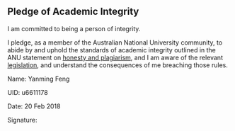 ## Pledge of Academic Integrity

I am committed to being a person of integrity.


I pledge, as a member of the Australian National University community, to abide
by and uphold the standards of academic integrity outlined in the ANU statement
on [honesty and plagiarism](http://www.anu.edu.au/students/program-administration/assessments-exams/academic-honesty-plagiarism),
and I am aware of the relevant [legislation](http://www.anu.edu.au/about/governance/legislation/academic-misconduct-rule-2015),
and understand the consequences of me breaching those rules.


Name: Yanming Feng

UID: u6611178

Date: 20 Feb 2018

Signature: